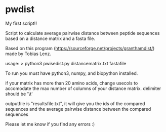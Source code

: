 # pwdist
My first script!! 


Script to calculate average pairwise distance between peptide sequences based on a distance matrix and a fasta file. 

Based on this program (https://sourceforge.net/projects/granthamdist/) made by Tobias Lenz. 

usage: > python3 pwisedist.py distancematrix.txt fastafile 

To run you must have python3, numpy, and biopython installed. 

if your matrix has more than 20 amino acids, change usecols to accomodate the max number of columns of your distance matrix. delimiter should be '\t' 

outputfile is "resultsfile.txt", it will give you the ids of the compared sequences and the average pairwise distance between the compared sequences 

Please let me know if you find any errors :)
